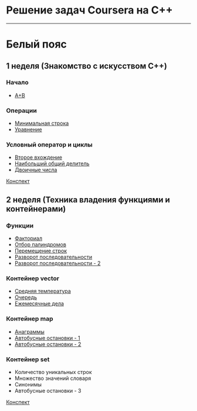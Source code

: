 # Решение задач Coursera на C++

-----------------------------

# Белый пояс

## 1 неделя (Знакомство с искусством C++)
### Начало
- [A+B](addition.cpp)
### Операции
- [Минимальная строка](minimum_line.cpp)
- [Уравнение](equation.cpp)
### Условный оператор и циклы
- [Второе вхождение](second_occurrence.cpp)
- [Наибольший общий делитель](algorithm_euclid.cpp)
- [Двоичные числа](binary_numbers.cpp)

[Конспект](W1P4.pdf)

## 2 неделя (Техника владения функциями и контейнерами)
### Функции
- [Факториал](factorial.cpp)
- [Отбор палиндромов](selection_of_palindromes.cpp)
- [Перемещение строк](move_strings.cpp)
- [Разворот последовательности](reverse_vector.cpp)
- [Разворот последовательности - 2](reverse_vector_2.cpp)
### Контейнер vector
- [Средняя температура](temperature.cpp)
- [Очередь](queue.cpp)
- [Ежемесячные дела](monthly_affairs.cpp)
### Контейнер map
- [Анаграммы](anagrams.cpp)
- [Автобусные остановки - 1](bus_stops_1.cpp)
- [Автобусные остановки - 2](bus_stops_2.cpp)
### Контейнер set
- Количество уникальных строк
- Множество значений словаря
- Синонимы
- Автобусные остановки - 3

[Конспект](W2P2.pdf)

